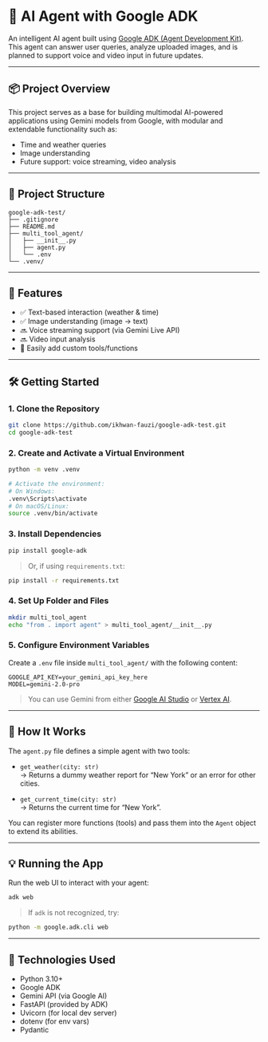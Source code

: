 # 🤖 AI Agent with Google ADK

An intelligent AI agent built using [Google ADK (Agent Development Kit)](https://google.github.io/adk-docs/).  
This agent can answer user queries, analyze uploaded images, and is planned to support voice and video input in future updates.

---

## 📦 Project Overview

This project serves as a base for building multimodal AI-powered applications using Gemini models from Google, with modular and extendable functionality such as:

- Time and weather queries
- Image understanding
- Future support: voice streaming, video analysis

---

## 📁 Project Structure

```
google-adk-test/
├── .gitignore
├── README.md
├── multi_tool_agent/
│   ├── __init__.py
│   ├── agent.py
│   └── .env
└── .venv/
```

---

## 🚀 Features

- ✅ Text-based interaction (weather & time)
- ✅ Image understanding (image → text)
- 🔜 Voice streaming support (via Gemini Live API)
- 🔜 Video input analysis
- 🔄 Easily add custom tools/functions

---

## 🛠️ Getting Started

### 1. Clone the Repository

```bash
git clone https://github.com/ikhwan-fauzi/google-adk-test.git
cd google-adk-test
```

### 2. Create and Activate a Virtual Environment

```bash
python -m venv .venv

# Activate the environment:
# On Windows:
.venv\Scripts\activate
# On macOS/Linux:
source .venv/bin/activate
```

### 3. Install Dependencies

```bash
pip install google-adk
```

> Or, if using `requirements.txt`:

```bash
pip install -r requirements.txt
```

### 4. Set Up Folder and Files

```bash
mkdir multi_tool_agent
echo "from . import agent" > multi_tool_agent/__init__.py
```

### 5. Configure Environment Variables

Create a `.env` file inside `multi_tool_agent/` with the following content:

```
GOOGLE_API_KEY=your_gemini_api_key_here
MODEL=gemini-2.0-pro
```

> You can use Gemini from either [Google AI Studio](https://makersuite.google.com/app) or [Vertex AI](https://console.cloud.google.com/vertex-ai/).

---

## 🧠 How It Works

The `agent.py` file defines a simple agent with two tools:

- `get_weather(city: str)`  
  → Returns a dummy weather report for “New York” or an error for other cities.

- `get_current_time(city: str)`  
  → Returns the current time for “New York”.

You can register more functions (tools) and pass them into the `Agent` object to extend its abilities.

---

## 💡 Running the App

Run the web UI to interact with your agent:

```bash
adk web
```

> If `adk` is not recognized, try:

```bash
python -m google.adk.cli web
```

---

## 🧪 Technologies Used

- Python 3.10+
- Google ADK
- Gemini API (via Google AI)
- FastAPI (provided by ADK)
- Uvicorn (for local dev server)
- dotenv (for env vars)
- Pydantic

